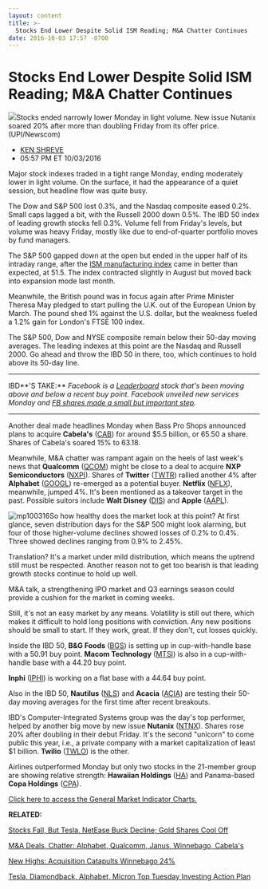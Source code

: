 ```yaml
---
layout: content
title: >-
  Stocks End Lower Despite Solid ISM Reading; M&A Chatter Continues
date: 2016-10-03 17:57 -0700
---
```



Stocks End Lower Despite Solid ISM Reading; M&A Chatter Continues
==================================================================


![](https://www.investors.com/wp-content/uploads/2016/10/BIGpic_floor_100316_newscom.jpg)Stocks ended narrowly lower Monday in light volume. New issue Nutanix soared 20% after more than doubling Friday from its offer price. (UPI/Newscom) 



* [KEN SHREVE](https://www.investors.com/author/shrevek/ "Posts by KEN SHREVE")
* 05:57 PM ET 10/03/2016




Major stock indexes traded in a tight range Monday, ending moderately lower in light volume. On the surface, it had the appearance of a quiet session, but headline flow was quite busy.


The Dow and S&P 500 lost 0.3%, and the Nasdaq composite eased 0.2%. Small caps lagged a bit, with the Russell 2000 down 0.5%. The IBD 50 index of leading growth stocks fell 0.3%. Volume fell from Friday's levels, but volume was heavy Friday, mostly like due to end-of-quarter portfolio moves by fund managers.


The S&P 500 gapped down at the open but ended in the upper half of its intraday range, after the [ISM manufacturing index](https://www.investors.com/news/ism-manufacturing-index-signals-return-to-factory-growth/) came in better than expected, at 51.5. The index contracted slightly in August but moved back into expansion mode last month.


Meanwhile, the British pound was in focus again after Prime Minister Theresa May pledged to start pulling the U.K. out of the European Union by March. The pound shed 1% against the U.S. dollar, but the weakness fueled a 1.2% gain for London's FTSE 100 index.


The S&P 500, Dow and NYSE composite remain below their 50-day moving averages. The leading indexes at this point are the Nasdaq and Russell 2000. Go ahead and throw the IBD 50 in there, too, which continues to hold above its 50-day line.




---


IBD**'S TAKE:** *Facebook is a [Leaderboard](https://leaderboard.investors.com/leaderboard/leaders/default.aspx) stock that's been moving above and below a recent buy point. Facebook unveiled new services Monday and [FB shares made a small but important step](https://www.investors.com/stock-lists/sector-leaders/facebook-holding-steady-near-recent-buy-point/).*




---


Another deal made headlines Monday when Bass Pro Shops announced plans to acquire **Cabela's** ([CAB](https://research.investors.com/quote.aspx?symbol=CAB)) for around $5.5 billion, or 65.50 a share. Shares of Cabela's soared 15% to 63.18.


Meanwhile, M&A chatter was rampant again on the heels of last week's news that **Qualcomm** ([QCOM](https://research.investors.com/quote.aspx?symbol=QCOM)) might be close to a deal to acquire **NXP Semiconductors** ([NXPI](https://research.investors.com/quote.aspx?symbol=NXPI)). Shares of **Twitter** ([TWTR](https://research.investors.com/quote.aspx?symbol=TWTR)) rallied another 4% after **Alphabet** ([GOOGL](https://research.investors.com/quote.aspx?symbol=GOOGL)) re-emerged as a potential buyer. **Netflix** ([NFLX](https://research.investors.com/quote.aspx?symbol=NFLX)), meanwhile, jumped 4%. It's been mentioned as a takeover target in the past. Possible suitors include **Walt Disney** ([DIS](https://research.investors.com/quote.aspx?symbol=DIS)) and **Apple** ([AAPL](https://research.investors.com/quote.aspx?symbol=AAPL)).


![mp100316](https://www.investors.com/wp-content/uploads/2016/10/MP100316.jpg)So how healthy does the market look at this point? At first glance, seven distribution days for the S&P 500 might look alarming, but four of those higher-volume declines showed losses of 0.2% to 0.4%. Three showed declines ranging from 0.9% to 2.45%.


Translation? It's a market under mild distribution, which means the uptrend still must be respected. Another reason not to get too bearish is that leading growth stocks continue to hold up well.


M&A talk, a strengthening IPO market and Q3 earnings season could provide a cushion for the market in coming weeks.


Still, it's not an easy market by any means. Volatility is still out there, which makes it difficult to hold long positions with conviction. Any new positions should be small to start. If they work, great. If they don't, cut losses quickly.


Inside the IBD 50, **B&G Foods** ([BGS](https://research.investors.com/quote.aspx?symbol=BGS)) is setting up in cup-with-handle base with a 50.91 buy point. **Macom Technology** ([MTSI](https://research.investors.com/quote.aspx?symbol=MTSI)) is also in a cup-with-handle base with a 44.20 buy point.


**Inphi** ([IPHI](https://research.investors.com/quote.aspx?symbol=IPHI)) is working on a flat base with a 44.64 buy point.


Also in the IBD 50, **Nautilus** ([NLS](https://research.investors.com/quote.aspx?symbol=NLS)) and **Acacia** ([ACIA](https://research.investors.com/quote.aspx?symbol=ACIA)) are testing their 50-day moving averages for the first time after recent breakouts.


IBD's Computer-Integrated Systems group was the day's top performer, helped by another big move by new issue **Nutanix** ([NTNX](https://research.investors.com/quote.aspx?symbol=NTNX)). Shares rose 20% after doubling in their debut Friday. It's the second "unicorn" to come public this year, i.e., a private company with a market capitalization of least $1 billion. **Twilio** ([TWLO](https://research.investors.com/quote.aspx?symbol=TWLO)) is the other.


Airlines outperformed Monday but only two stocks in the 21-member group are showing relative strength: **Hawaiian Holdings** ([HA](https://research.investors.com/quote.aspx?symbol=HA)) and Panama-based **Copa Holdings** ([CPA](https://research.investors.com/quote.aspx?symbol=CPA)).


[Click here to access the General Market Indicator Charts.](https://www.investors.com/wp-content/uploads/2016/10/IBD0310153125GMI.pdf)


**RELATED:**


[Stocks Fall, But Tesla, NetEase Buck Decline; Gold Shares Cool Off](https://www.investors.com/market-trend/stock-market-today/stocks-fall-but-tesla-netease-buck-decline-gold-shares-cool-off/)


[M&A Deals, Chatter: Alphabet, Qualcomm, Janus, Winnebago, Cabela's](https://www.investors.com/news/ma-deals-chatter-alphabet-qualcomm-janus-winnebago-cabelas/)


[New Highs: Acquisition Catapults Winnebago 24%](https://www.investors.com/stock-lists/new-highs/new-highs-acquisitions-catapults-winnebago-24/)


[Tesla, Diamondback, Alphabet, Micron Top Tuesday Investing Action Plan](https://www.investors.com/research/investing-action-plan/tesla-diamondback-alphabet-micron-top-tuesday-investing-action-plan/)




